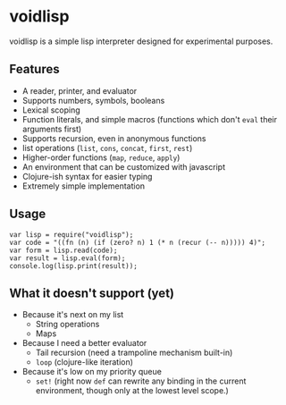 # voidlisp

voidlisp is a simple lisp interpreter designed for experimental purposes.

## Features
* A reader, printer, and evaluator
* Supports numbers, symbols, booleans
* Lexical scoping
* Function literals, and simple macros (functions which don't `eval` their arguments first)
* Supports recursion, even in anonymous functions
* list operations (`list`, `cons`, `concat`, `first`, `rest`)
* Higher-order functions (`map`, `reduce`, `apply`)
* An environment that can be customized with javascript
* Clojure-ish syntax for easier typing
* Extremely simple implementation

## Usage
```
var lisp = require("voidlisp");
var code = "((fn (n) (if (zero? n) 1 (* n (recur (-- n))))) 4)";
var form = lisp.read(code);
var result = lisp.eval(form);
console.log(lisp.print(result));
```

## What it doesn't support (yet)
* Because it's next on my list
  * String operations
  * Maps
* Because I need a better evaluator
  * Tail recursion (need a trampoline mechanism built-in)
  * `loop` (clojure-like iteration)
* Because it's low on my priority queue
  * `set!` (right now `def` can rewrite any binding in the current environment,
    though only at the lowest level scope.)

